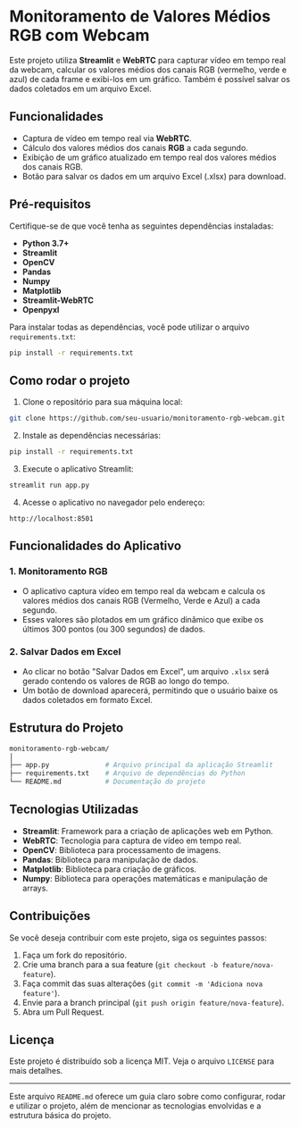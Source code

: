 # Monitoramento de Valores Médios RGB com Webcam

Este projeto utiliza **Streamlit** e **WebRTC** para capturar vídeo em tempo real da webcam, calcular os valores médios dos canais RGB (vermelho, verde e azul) de cada frame e exibi-los em um gráfico. Também é possível salvar os dados coletados em um arquivo Excel.

## Funcionalidades

- Captura de vídeo em tempo real via **WebRTC**.
- Cálculo dos valores médios dos canais **RGB** a cada segundo.
- Exibição de um gráfico atualizado em tempo real dos valores médios dos canais RGB.
- Botão para salvar os dados em um arquivo Excel (.xlsx) para download.

## Pré-requisitos

Certifique-se de que você tenha as seguintes dependências instaladas:

- **Python 3.7+**
- **Streamlit**
- **OpenCV**
- **Pandas**
- **Numpy**
- **Matplotlib**
- **Streamlit-WebRTC**
- **Openpyxl**

Para instalar todas as dependências, você pode utilizar o arquivo `requirements.txt`:

```bash
pip install -r requirements.txt
```

## Como rodar o projeto

1. Clone o repositório para sua máquina local:

```bash
git clone https://github.com/seu-usuario/monitoramento-rgb-webcam.git
```

2. Instale as dependências necessárias:

```bash
pip install -r requirements.txt
```

3. Execute o aplicativo Streamlit:

```bash
streamlit run app.py
```

4. Acesse o aplicativo no navegador pelo endereço:

```
http://localhost:8501
```

## Funcionalidades do Aplicativo

### 1. Monitoramento RGB
- O aplicativo captura vídeo em tempo real da webcam e calcula os valores médios dos canais RGB (Vermelho, Verde e Azul) a cada segundo.
- Esses valores são plotados em um gráfico dinâmico que exibe os últimos 300 pontos (ou 300 segundos) de dados.

### 2. Salvar Dados em Excel
- Ao clicar no botão "Salvar Dados em Excel", um arquivo `.xlsx` será gerado contendo os valores de RGB ao longo do tempo.
- Um botão de download aparecerá, permitindo que o usuário baixe os dados coletados em formato Excel.

## Estrutura do Projeto

```bash
monitoramento-rgb-webcam/
│
├── app.py              # Arquivo principal da aplicação Streamlit
├── requirements.txt    # Arquivo de dependências do Python
└── README.md           # Documentação do projeto
```

## Tecnologias Utilizadas

- **Streamlit**: Framework para a criação de aplicações web em Python.
- **WebRTC**: Tecnologia para captura de vídeo em tempo real.
- **OpenCV**: Biblioteca para processamento de imagens.
- **Pandas**: Biblioteca para manipulação de dados.
- **Matplotlib**: Biblioteca para criação de gráficos.
- **Numpy**: Biblioteca para operações matemáticas e manipulação de arrays.

## Contribuições

Se você deseja contribuir com este projeto, siga os seguintes passos:

1. Faça um fork do repositório.
2. Crie uma branch para a sua feature (`git checkout -b feature/nova-feature`).
3. Faça commit das suas alterações (`git commit -m 'Adiciona nova feature'`).
4. Envie para a branch principal (`git push origin feature/nova-feature`).
5. Abra um Pull Request.

## Licença

Este projeto é distribuído sob a licença MIT. Veja o arquivo `LICENSE` para mais detalhes.

---

Este arquivo `README.md` oferece um guia claro sobre como configurar, rodar e utilizar o projeto, além de mencionar as tecnologias envolvidas e a estrutura básica do projeto.